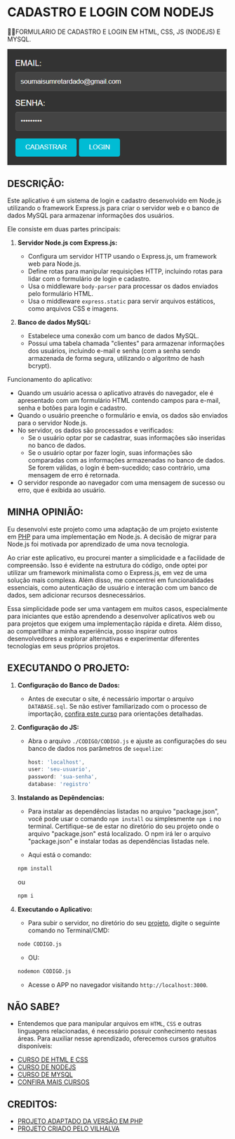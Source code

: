# CADASTRO E LOGIN COM NODEJS
👨‍🏫FORMULARIO DE CADASTRO E LOGIN EM HTML, CSS, JS (NODEJS) E MYSQL.

<img src="FOTO.png" align="center" width="500"> <br> 

## DESCRIÇÃO:
Este aplicativo é um sistema de login e cadastro desenvolvido em Node.js utilizando o framework Express.js para criar o servidor web e o banco de dados MySQL para armazenar informações dos usuários.

Ele consiste em duas partes principais:

1. **Servidor Node.js com Express.js:**
   - Configura um servidor HTTP usando o Express.js, um framework web para Node.js.
   - Define rotas para manipular requisições HTTP, incluindo rotas para lidar com o formulário de login e cadastro.
   - Usa o middleware `body-parser` para processar os dados enviados pelo formulário HTML.
   - Usa o middleware `express.static` para servir arquivos estáticos, como arquivos CSS e imagens.

2. **Banco de dados MySQL:**
   - Estabelece uma conexão com um banco de dados MySQL.
   - Possui uma tabela chamada "clientes" para armazenar informações dos usuários, incluindo e-mail e senha (com a senha sendo armazenada de forma segura, utilizando o algoritmo de hash bcrypt).

Funcionamento do aplicativo:
- Quando um usuário acessa o aplicativo através do navegador, ele é apresentado com um formulário HTML contendo campos para e-mail, senha e botões para login e cadastro.
- Quando o usuário preenche o formulário e envia, os dados são enviados para o servidor Node.js.
- No servidor, os dados são processados e verificados:
  - Se o usuário optar por se cadastrar, suas informações são inseridas no banco de dados.
  - Se o usuário optar por fazer login, suas informações são comparadas com as informações armazenadas no banco de dados. Se forem válidas, o login é bem-sucedido; caso contrário, uma mensagem de erro é retornada.
- O servidor responde ao navegador com uma mensagem de sucesso ou erro, que é exibida ao usuário.

## MINHA OPINIÃO:
Eu desenvolvi este projeto como uma adaptação de um projeto existente em [PHP](https://github.com/VILHALVA/CADASTRO-E-LOGIN-COM-PHP) para uma implementação em Node.js. A decisão de migrar para Node.js foi motivada por aprendizado de uma nova tecnologia.

Ao criar este aplicativo, eu procurei manter a simplicidade e a facilidade de compreensão. Isso é evidente na estrutura do código, onde optei por utilizar um framework minimalista como o Express.js, em vez de uma solução mais complexa. Além disso, me concentrei em funcionalidades essenciais, como autenticação de usuário e interação com um banco de dados, sem adicionar recursos desnecessários.

Essa simplicidade pode ser uma vantagem em muitos casos, especialmente para iniciantes que estão aprendendo a desenvolver aplicativos web ou para projetos que exigem uma implementação rápida e direta. Além disso, ao compartilhar a minha experiência, posso inspirar outros desenvolvedores a explorar alternativas e experimentar diferentes tecnologias em seus próprios projetos.

## EXECUTANDO O PROJETO:
1. **Configuração do Banco de Dados:**
   - Antes de executar o site, é necessário importar o arquivo `DATABASE.sql`. Se não estiver familiarizado com o processo de importação, [confira este curso](https://github.com/VILHALVA/CURSO-DE-MYSQL) para orientações detalhadas.

2. **Configuração do JS:**
   - Abra o arquivo `./CODIGO/CODIGO.js` e ajuste as configurações do seu banco de dados nos parâmetros de `sequelize`:

     ```javascript
     host: 'localhost',
     user: 'seu-usuario',
     password: 'sua-senha',
     database: 'registro'
     ```

3. **Instalando as Depêndencias:**
   - Para instalar as dependências listadas no arquivo "package.json", você pode usar o comando `npm install` ou simplesmente `npm i` no terminal. Certifique-se de estar no diretório do seu projeto onde o arquivo "package.json" está localizado. O npm irá ler o arquivo "package.json" e instalar todas as dependências listadas nele. 

   - Aqui está o comando:

   ```bash
   npm install
   ```

   ou

   ```bash
   npm i
   ```

4. **Executando o Aplicativo:**
   - Para subir o servidor, no diretório do seu [projeto](./CODIGO/CODIGO.js), digite o seguinte comando no Terminal/CMD:
   ```bash
   node CODIGO.js
   ```
   - OU:
   ```bash
   nodemon CODIGO.js
   ```

   - Acesse o APP no navegador visitando `http://localhost:3000`.

## NÃO SABE?
- Entendemos que para manipular arquivos em `HTML`, `CSS` e outras linguagens relacionadas, é necessário possuir conhecimento nessas áreas. Para auxiliar nesse aprendizado, oferecemos cursos gratuitos disponíveis:
* [CURSO DE HTML E CSS](https://github.com/VILHALVA/CURSO-DE-HTML-E-CSS)
* [CURSO DE NODEJS](https://github.com/VILHALVA/CURSO-DE-NODEJS)
* [CURSO DE MYSQL](https://github.com/VILHALVA/CURSO-DE-MYSQL)
* [CONFIRA MAIS CURSOS](https://github.com/VILHALVA?tab=repositories&q=+topic:CURSO)

## CREDITOS:
- [PROJETO ADAPTADO DA VERSÃO EM PHP](https://github.com/VILHALVA/CADASTRO-E-LOGIN-COM-PHP)
- [PROJETO CRIADO PELO VILHALVA](https://github.com/VILHALVA)




